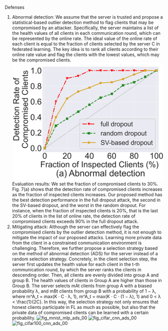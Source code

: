 Defenses
1. Abnormal detection:
We assume that the server is trusted and propose a statistical-based outlier detection method to flag clients that may be compromised by an attacker. Specifically, the server maintains a list of the health values of all clients in each communication round, which can be represented by the online rate. The ideal value of the online rate of each client is equal to the fraction of clients selected by the server C in federated learning. The key idea is to rank all clients according to their online rate value and flag the clients with the lowest values, which may be the compromised clients.
![The experiment results of Abnormal detection](https://github.com/wendyqwj/DropFL/blob/main/defense/img/fig_detection_00.png)
Evaluation results: We set the fraction of compromised clients to 30%. Fig. 7(a) shows that the detection rate of compromised clients increases as the fraction of inspected clients increases. Our proposed method has the best detection performance in the full dropout attack, the second in the SV-based dropout, and the worst in the random dropout. For instance, when the fraction of inspected clients is 20%, that is the last 20% of clients in the list of online rate, the detection rate of compromised clients exceeds 90% in the full dropout attack.
2. Mitigating attack:
Although the server can effectively flag the compromised clients by the outlier detection method, it is not enough to mitigate the impact of our proposed attacks. Learning more private data from the client in a constrained communication environment is challenging. Therefore, we further propose a selection strategy based on the method of abnormal detection (ADS) for the server instead of a random selection strategy. Concretely, in the client selection step, the server first updates the health value for each client in the t-th communication round, by which the server ranks the clients in descending order. Then, all clients are evenly divided into group A and group B. The health values of clients in Group A are higher than those in Group B. The server selects mAt clients from group A with a biased probability λ, and mBt clients from group B with a probability of 1 − λ, where m^A_t = max(K · C · λ, 1), m^A_t = max(K · C · (1 − λ), 1) and 0 < λ < \frac{1}{2C}. In this way, the selection strategy not only ensures that honest clients participate in FL as much as possible, but also that the private data of compromised clients can be learned with a certain probability.
![fig_mnist_mlp_ads_00](https://github.com/wendyqwj/DropFL/assets/105483021/82243fb1-68dd-42ca-8ee9-39518f035887) ![fig_cifar_cnn_ads_00](https://github.com/wendyqwj/DropFL/assets/105483021/41601691-9bd6-4cdf-a8c4-da29b6b2df7b) ![fig_cifar100_cnn_ads_00](https://github.com/wendyqwj/DropFL/assets/105483021/393eb736-9d23-41c4-b7af-4048cb862c60)



